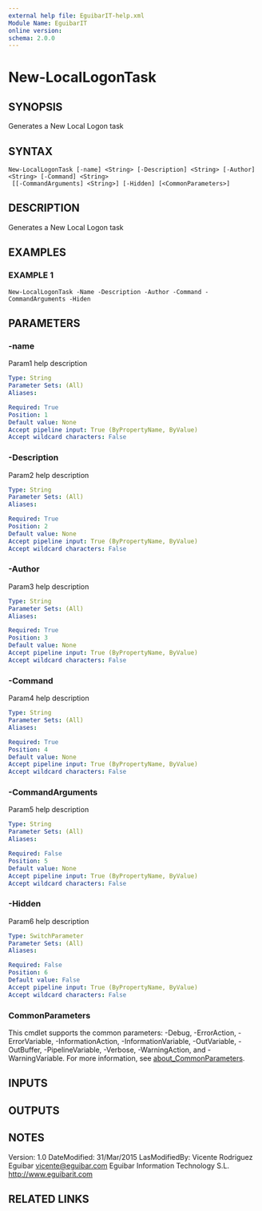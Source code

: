 ```yaml
---
external help file: EguibarIT-help.xml
Module Name: EguibarIT
online version:
schema: 2.0.0
---
```


# New-LocalLogonTask

## SYNOPSIS
Generates a New Local Logon task

## SYNTAX

```
New-LocalLogonTask [-name] <String> [-Description] <String> [-Author] <String> [-Command] <String>
 [[-CommandArguments] <String>] [-Hidden] [<CommonParameters>]
```

## DESCRIPTION
Generates a New Local Logon task

## EXAMPLES

### EXAMPLE 1
```
New-LocalLogonTask -Name -Description -Author -Command -CommandArguments -Hiden
```

## PARAMETERS

### -name
Param1 help description

```yaml
Type: String
Parameter Sets: (All)
Aliases:

Required: True
Position: 1
Default value: None
Accept pipeline input: True (ByPropertyName, ByValue)
Accept wildcard characters: False
```

### -Description
Param2 help description

```yaml
Type: String
Parameter Sets: (All)
Aliases:

Required: True
Position: 2
Default value: None
Accept pipeline input: True (ByPropertyName, ByValue)
Accept wildcard characters: False
```

### -Author
Param3 help description

```yaml
Type: String
Parameter Sets: (All)
Aliases:

Required: True
Position: 3
Default value: None
Accept pipeline input: True (ByPropertyName, ByValue)
Accept wildcard characters: False
```

### -Command
Param4 help description

```yaml
Type: String
Parameter Sets: (All)
Aliases:

Required: True
Position: 4
Default value: None
Accept pipeline input: True (ByPropertyName, ByValue)
Accept wildcard characters: False
```

### -CommandArguments
Param5 help description

```yaml
Type: String
Parameter Sets: (All)
Aliases:

Required: False
Position: 5
Default value: None
Accept pipeline input: True (ByPropertyName, ByValue)
Accept wildcard characters: False
```

### -Hidden
Param6 help description

```yaml
Type: SwitchParameter
Parameter Sets: (All)
Aliases:

Required: False
Position: 6
Default value: False
Accept pipeline input: True (ByPropertyName, ByValue)
Accept wildcard characters: False
```

### CommonParameters
This cmdlet supports the common parameters: -Debug, -ErrorAction, -ErrorVariable, -InformationAction, -InformationVariable, -OutVariable, -OutBuffer, -PipelineVariable, -Verbose, -WarningAction, and -WarningVariable. For more information, see [about_CommonParameters](http://go.microsoft.com/fwlink/?LinkID=113216).

## INPUTS

## OUTPUTS

## NOTES
Version:         1.0
DateModified:    31/Mar/2015
LasModifiedBy:   Vicente Rodriguez Eguibar
    vicente@eguibar.com
    Eguibar Information Technology S.L.
    http://www.eguibarit.com

## RELATED LINKS
